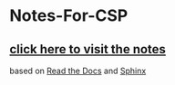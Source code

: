 # Notes-For-CSP
## [click here to visit the notes](https://notes-for-csp.readthedocs.io)  
based on [Read the Docs](https://readthedocs.org/) and [Sphinx](https://www.sphinx-doc.org/)